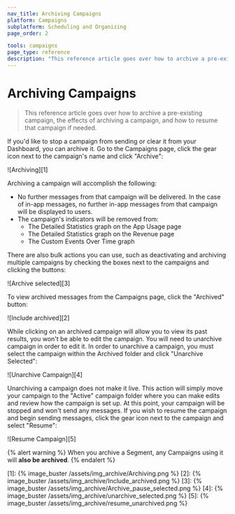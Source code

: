 ```yaml
---
nav_title: Archiving Campaigns
platform: Campaigns
subplatform: Scheduling and Organizing
page_order: 2

tools: campaigns
page_type: reference
description: "This reference article goes over how to archive a pre-existing campaign, the effects of archiving a campaign, and how to resume that campaign if needed."
---
```

# Archiving Campaigns

> This reference article goes over how to archive a pre-existing campaign, the effects of archiving a campaign, and how to resume that campaign if needed.

If you'd like to stop a campaign from sending or clear it from your Dashboard, you can archive it. Go to the Campaigns page, click the gear icon next to the campaign's name and click "Archive":

![Archiving][1]

Archiving a campaign will accomplish the following:

- No further messages from that campaign will be delivered. In the case of in-app messages, no further in-app messages from that campaign will be displayed to users.
- The campaign's indicators will be removed from:
	- The Detailed Statistics graph on the App Usage page
	- The Detailed Statistics graph on the Revenue page
	- The Custom Events Over Time graph

There are also bulk actions you can use, such as deactivating and archiving multiple campaigns by checking the boxes next to the campaigns and clicking the buttons:

![Archive selected][3]

To view archived messages from the Campaigns page, click the "Archived" button:

![Include archived][2]

While clicking on an archived campaign will allow you to view its past results, you won't be able to edit the campaign. You will need to unarchive campaign in order to edit it. In order to unarchive a campaign, you must select the campaign within the Archived folder and click "Unarchive Selected":

![Unarchive Campaign][4]

Unarchiving a campaign does not make it live. This action will simply move your campaign to the "Active" campaign folder where you can make edits and review how the campaign is set up. At this point, your campaign will be stopped and won't send any messages. If you wish to resume the campaign and begin sending messages, click the gear icon next to the campaign and select "Resume":

![Resume Campaign][5]

{% alert warning %}
When you archive a Segment, any Campaigns using it will __also be archived__.
{% endalert %}

[1]: {% image_buster /assets/img_archive/Archiving.png %}
[2]: {% image_buster /assets/img_archive/Include_archived.png %}
[3]: {% image_buster /assets/img_archive/Archive_pause_selected.png %}
[4]: {% image_buster /assets/img_archive/unarchive_selected.png %}
[5]: {% image_buster /assets/img_archive/resume_unarchived.png %}
